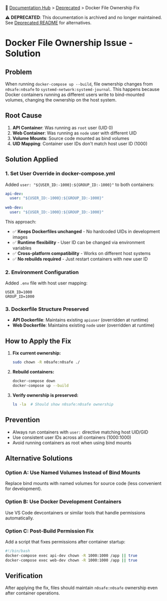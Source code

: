 📍 [Documentation Hub](../README.md) > [Deprecated](./README.md) > Docker File Ownership Fix

⚠️ **DEPRECATED**: This documentation is archived and no longer maintained. See [Deprecated README](./README.md) for alternatives.

# Docker File Ownership Issue - Solution

## Problem
When running `docker-compose up --build`, file ownership changes from `n0safe:n0safe` to `systemd-network:systemd-journal`. This happens because Docker containers running as different users write to bind-mounted volumes, changing the ownership on the host system.

## Root Cause
1. **API Container**: Was running as `root` user (UID 0)
2. **Web Container**: Was running as `node` user with different UID
3. **Volume Mounts**: Source code mounted as bind volumes
4. **UID Mapping**: Container user IDs don't match host user ID (1000)

## Solution Applied

### 1. Set User Override in docker-compose.yml
Added `user: "${USER_ID:-1000}:${GROUP_ID:-1000}"` to both containers:
```yaml
api-dev:
  user: "${USER_ID:-1000}:${GROUP_ID:-1000}"
  
web-dev:
  user: "${USER_ID:-1000}:${GROUP_ID:-1000}"
```

This approach:
- ✅ **Keeps Dockerfiles unchanged** - No hardcoded UIDs in development images
- ✅ **Runtime flexibility** - User ID can be changed via environment variables
- ✅ **Cross-platform compatibility** - Works on different host systems
- ✅ **No rebuilds required** - Just restart containers with new user ID

### 2. Environment Configuration
Added `.env` file with host user mapping:
```env
USER_ID=1000
GROUP_ID=1000
```

### 3. Dockerfile Structure Preserved
- **API Dockerfile**: Maintains existing `apiuser` (overridden at runtime)
- **Web Dockerfile**: Maintains existing `node` user (overridden at runtime)

## How to Apply the Fix

1. **Fix current ownership:**
   ```bash
   sudo chown -R n0safe:n0safe ./
   ```

2. **Rebuild containers:**
   ```bash
   docker-compose down
   docker-compose up --build
   ```

3. **Verify ownership is preserved:**
   ```bash
   ls -la  # Should show n0safe:n0safe ownership
   ```

## Prevention
- Always run containers with `user:` directive matching host UID/GID
- Use consistent user IDs across all containers (1000:1000)
- Avoid running containers as root when using bind mounts

## Alternative Solutions

### Option A: Use Named Volumes Instead of Bind Mounts
Replace bind mounts with named volumes for source code (less convenient for development).

### Option B: Use Docker Development Containers
Use VS Code devcontainers or similar tools that handle permissions automatically.

### Option C: Post-Build Permission Fix
Add a script that fixes permissions after container startup:
```bash
#!/bin/bash
docker-compose exec api-dev chown -R 1000:1000 /app || true
docker-compose exec web-dev chown -R 1000:1000 /app || true
```

## Verification
After applying the fix, files should maintain `n0safe:n0safe` ownership even after container operations.
